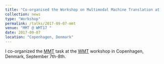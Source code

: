 ```yaml
---
title: "Co-organised the Workshop on Multimodal Machine Translation at WMT17"
collection: news
type: "Workshop"
permalink: /talks/2017-09-07-mmt
venue: "MMT @ WMT17 "
date: 2017-09-07
location: "Copenhagen, Denmark"
---
```


I co-organized the [MMT](http://statmt.org/wmt17/multimodal-task.html) task at the [WMT](http://statmt.org/wmt17) workshop in Copenhagen, Denmark, September 7th-8th.



